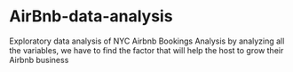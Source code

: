 # AirBnb-data-analysis
Exploratory data analysis of NYC Airbnb Bookings Analysis by analyzing all the variables, we have to find the factor that will help the host to grow their Airbnb business
